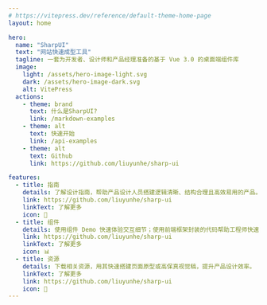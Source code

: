 ```yaml
---
# https://vitepress.dev/reference/default-theme-home-page
layout: home

hero:
  name: "SharpUI"
  text: "网站快速成型工具"
  tagline: 一套为开发者、设计师和产品经理准备的基于 Vue 3.0 的桌面端组件库
  image:
    light: /assets/hero-image-light.svg
    dark: /assets/hero-image-dark.svg
    alt: VitePress
  actions:
    - theme: brand
      text: 什么是SharpUI?
      link: /markdown-examples
    - theme: alt
      text: 快速开始
      link: /api-examples
    - theme: alt
      text: Github
      link: https://github.com/liuyunhe/sharp-ui

features:
  - title: 指南
    details: 了解设计指南，帮助产品设计人员搭建逻辑清晰、结构合理且高效易用的产品。
    link: https://github.com/liuyunhe/sharp-ui
    linkText: 了解更多
    icon: 📝
  - title: 组件
    details: 使用组件 Demo 快速体验交互细节；使用前端框架封装的代码帮助工程师快速开发。
    link: https://github.com/liuyunhe/sharp-ui
    linkText: 了解更多
    icon: 📊
  - title: 资源
    details: 下载相关资源，用其快速搭建页面原型或高保真视觉稿，提升产品设计效率。
    linkText: 了解更多
    link: https://github.com/liuyunhe/sharp-ui
    icon: 🚀
---
```


